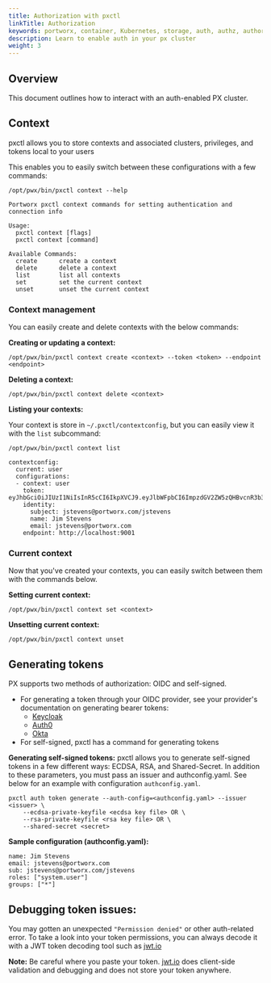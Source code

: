 ```yaml
---
title: Authorization with pxctl
linkTitle: Authorization
keywords: portworx, container, Kubernetes, storage, auth, authz, authorization, authentication, login, token, oidc,context, generate, self-signed, jwt, shared-secret, c
description: Learn to enable auth in your px cluster
weight: 3
---
```


## Overview 

This document outlines how to interact with an auth-enabled PX cluster. 

## Context

pxctl allows you to store contexts and associated clusters, privileges, and tokens local to your users

This enables you to easily switch between these configurations with a few commands:

```text
/opt/pwx/bin/pxctl context --help
```
```
Portworx pxctl context commands for setting authentication and connection info

Usage:
  pxctl context [flags]
  pxctl context [command]

Available Commands:
  create      create a context
  delete      delete a context
  list        list all contexts
  set         set the current context
  unset       unset the current context

```

### Context management
You can easily create and delete contexts with the below commands:

__Creating or updating a context:__
```text
/opt/pwx/bin/pxctl context create <context> --token <token> --endpoint <endpoint>
```
    
__Deleting a context:__
```text
/opt/pwx/bin/pxctl context delete <context>
```

__Listing your contexts:__

Your context is store in `~/.pxctl/contextconfig`, but you can easily view it with the `list` subcommand:

```text
/opt/pwx/bin/pxctl context list
```
```
contextconfig:
  current: user
  configurations:
  - context: user
    token: eyJhbGciOiJIUzI1NiIsInR5cCI6IkpXVCJ9.eyJlbWFpbCI6ImpzdGV2ZW5zQHBvcnR3b3J4LmNvbSIsImV4cCI6MTU1MzcyNTMyMSwiZ3JvdXBzIjpbInB4LWVuZ2luZWVyaW5nIiwia3ViZXJuZXRlcy1jc2kiXSwiaWF0IjoxNTUzNjM4OTIxLCJpc3MiOiJwb3J0d29yeC5jb20iLCJuYW1lIjoiSmltIFN0ZXZlbnMiLCJyb2xlcyI6WyJzeXN0ZW0udXNlciJdLCJzdWIiOiJqc3RldmVuc0Bwb3J0d29yeC5jb20vanN0ZXZlbnMifQ.pZDbCIL7ldcImvIaNSjk18Ah3LqxX63MV378NiauRwk
    identity:
      subject: jstevens@portworx.com/jstevens
      name: Jim Stevens
      email: jstevens@portworx.com
    endpoint: http://localhost:9001
```


### Current context

Now that you've created your contexts, you can easily switch between them with the commands below.

__Setting current context:__

```text
/opt/pwx/bin/pxctl context set <context>
```

__Unsetting current context:__

```text
/opt/pwx/bin/pxctl context unset
```

## Generating tokens
PX supports two methods of authorization: OIDC and self-signed. 

* For generating a token through your OIDC provider, see your provider's documentation on generating bearer tokens:
  * [Keycloak](https://www.keycloak.org/docs/1.9/server_development_guide/topics/admin-rest-api.html)
  * [Auth0](https://auth0.com/docs/api/authentication#get-token)
  * [Okta](https://developer.okta.com/docs/api/getting_started/getting_a_token/#token-expiration)
* For self-signed, pxctl has a command for generating tokens

__Generating self-signed tokens:__ pxctl allows you to generate self-signed tokens in a few different ways: ECDSA, RSA, and Shared-Secret. In addition to these parameters, you must pass an issuer and authconfig.yaml. See below for an example with configuration `authconfig.yaml`.

```text
pxctl auth token generate --auth-config=<authconfig.yaml> --issuer <issuer> \
    --ecdsa-private-keyfile <ecdsa key file> OR \
    --rsa-private-keyfile <rsa key file> OR \
    --shared-secret <secret>
```

__Sample configuration (authconfig.yaml):__
```text
name: Jim Stevens
email: jstevens@portworx.com
sub: jstevens@portworx.com/jstevens
roles: ["system.user"]
groups: ["*"]
```

## Debugging token issues:

You may gotten an unexpected `"Permission denied"` or other auth-related error. To take a look into your token permissions, you can always decode it with a JWT token decoding tool such as [jwt.io](https://jwt.io/)

__Note:__ Be careful where you paste your token. [jwt.io](https://jwt.io/) does client-side validation and debugging and does not store your token anywhere.